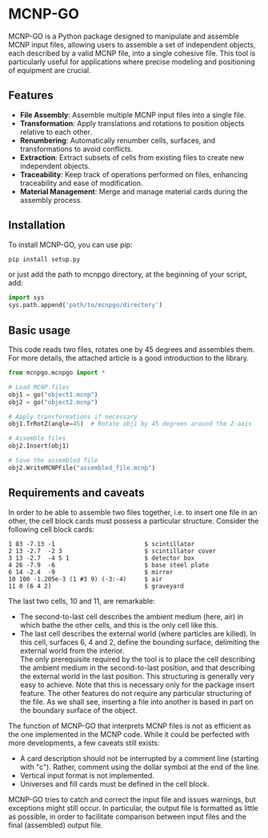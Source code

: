 # MCNP-GO

MCNP-GO is a Python package designed to manipulate and assemble MCNP input files, allowing users to assemble a set of independent objects, each described by a valid MCNP file, into a single cohesive file. This tool is particularly useful for applications where precise modeling and positioning of equipment are crucial.

## Features

- **File Assembly**: Assemble multiple MCNP input files into a single file.
- **Transformation**: Apply translations and rotations to position objects relative to each other.
- **Renumbering**: Automatically renumber cells, surfaces, and transformations to avoid conflicts.
- **Extraction**: Extract subsets of cells from existing files to create new independent objects.
- **Traceability**: Keep track of operations performed on files, enhancing traceability and ease of modification.
- **Material Management**: Merge and manage material cards during the assembly process.

## Installation

To install MCNP-GO, you can use pip:
```sh
pip install setup.py
```

or just add the path to mcnpgo directory, at the beginning of your script, add:
```python
import sys
sys.path.append('path/to/mcnpgo/directory')
```

## Basic usage

This code reads two files, rotates one by 45 degrees and assembles them. For more details, the attached article is a good introduction to the library.

```python
from mcnpgo.mcnpgo import *

# Load MCNP files
obj1 = go("object1.mcnp")
obj2 = go("object2.mcnp")

# Apply transformations if necessary
obj1.TrRotZ(angle=45)  # Rotate obj1 by 45 degrees around the Z-axis

# Assemble files
obj2.Insert(obj1)

# Save the assembled file
obj2.WriteMCNPFile("assembled_file.mcnp")
```


## Requirements and caveats

In order to be able to assemble two files together, i.e. to insert one file in an other, the cell block cards must possess a particular structure. Consider the following cell block cards:
```
1 83 -7.13 -1                         $ scintillator
2 13 -2.7  -2 3                       $ scintillator cover
3 13 -2.7  -4 5 1                     $ detector box
4 26 -7.9  -6                         $ base steel plate
6 14 -2.4  -9                         $ mirror
10 100 -1.205e-3 (1 #3 9) (-3:-4)     $ air
11 0 (6 4 2)                          $ graveyard
```
The last two cells, 10 and 11, are remarkable:
- The second-to-last cell describes the ambient medium (here, air) in which bathe the other cells, and this is the only cell like this. 
- The last cell describes the external world (where particles are killed). In this cell, surfaces 6, 4 and 2, define the bounding surface, delimiting the external world from the interior.   
The only prerequisite required by the tool is to place the cell describing the ambient medium in the second-to-last position, and that describing the external world in the last position. This structuring is generally very easy to achieve. Note that this is necessary only for the package insert feature. The other features do not require any particular structuring of the file. As we shall see, inserting a file into another is based in part on the boundary surface of the object.

The function of MCNP-GO that interprets MCNP files is not as efficient as the one implemented in the MCNP code. While it could be perfected with more developments, a few caveats still exists:
- A card description should not be interrupted by a comment line (starting with "c"). Rather, comment using the dollar symbol at the end of the line.
- Vertical input format is not implemented.
- Universes and fill cards must be defined in the cell block.

MCNP-GO tries to catch and correct the input file and issues warnings, but exceptions might still occur. In particular, the output file is formatted as little as possible, in order to facilitate comparison between input files and the final (assembled) output file.	


